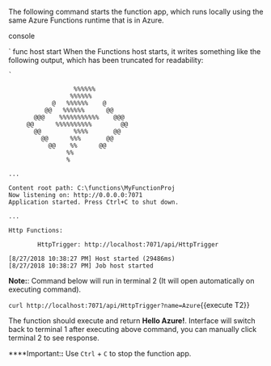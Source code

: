 The following command starts the function app, which runs locally using the same Azure Functions runtime that is in Azure.

console

`
func host start
When the Functions host starts, it writes something like the following output, which has been truncated for readability:


```
`

                  %%%%%%
                 %%%%%%
            @   %%%%%%    @
          @@   %%%%%%      @@
       @@@    %%%%%%%%%%%    @@@
     @@      %%%%%%%%%%        @@
       @@         %%%%       @@
         @@      %%%       @@
           @@    %%      @@
                %%
                %

...

Content root path: C:\functions\MyFunctionProj
Now listening on: http://0.0.0.0:7071
Application started. Press Ctrl+C to shut down.

...

Http Functions:

        HttpTrigger: http://localhost:7071/api/HttpTrigger

[8/27/2018 10:38:27 PM] Host started (29486ms)
[8/27/2018 10:38:27 PM] Job host started
```

**Note:**: Command below will run in terminal 2 (It will open automatically on executing command). 

`curl http://localhost:7071/api/HttpTrigger?name=Azure`{{execute T2}}

The function should execute and return **Hello Azure!**. Interface will switch back to terminal 1 after executing above command, you can manually click terminal 2 to see response.

****Important:**:** Use `Ctrl` + `C` to stop the function app.